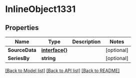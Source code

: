 # InlineObject1331

## Properties

Name | Type | Description | Notes
------------ | ------------- | ------------- | -------------
**SourceData** | [**interface{}**](.md) |  | [optional] 
**SeriesBy** | **string** |  | [optional] 

[[Back to Model list]](../README.md#documentation-for-models) [[Back to API list]](../README.md#documentation-for-api-endpoints) [[Back to README]](../README.md)


